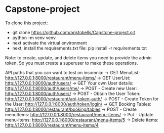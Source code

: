 # Capstone-project

To clone this project:

- git clone https://github.com/aristobells/Capstone-project.git
- python -m venv venv
- next activate the virtual environment
- next, install the requirements.txt file: pip install -r requirements.txt

Note: to create, update, and delete items you need to provide the admin token.
So you must create a superuser to make these operations.

API paths that you can want to test on insomnia:
-> GET MenuList: http://127.0.0.1:8000/restaurant/menu-items/
-> GET UserList: http://127.0.0.1:8000/auth/users/
-> GET Your own User details: http://127.0.0.1:8000/auth/users/me/
-> POST - Create new User: http://127.0.0.1:8000/auth/users/
-> POST - Obtain the User Token: http://127.0.0.1:8000/restaurant/api-token-auth/
-> POST - Create Token for the User: http://127.0.0.1:8000/auth/token/login/
-> GET Booking Tables: http://127.0.0.1:8000/restaurant/booking/tables
-> POST - Create menuItems: http://127.0.0.1:8000/restaurant/menu-items/
-> Put - Update menu-items: http://127.0.0.1:8000/restaurant/menu-items/5
-> Delete items: http://127.0.0.1:8000/restaurant/menu-items/4
